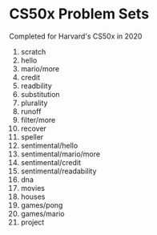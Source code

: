 # CS50x Problem Sets
Completed for Harvard's CS50x in 2020
1. scratch
2. hello
3. mario/more
4. credit
5. readbility
6. substitution
7. plurality
8. runoff
9. filter/more
10. recover
11. speller
12. sentimental/hello
13. sentimental/mario/more
14. sentimental/credit
15. sentimental/readability
16. dna
17. movies
18. houses
19. games/pong
20. games/mario
21. project